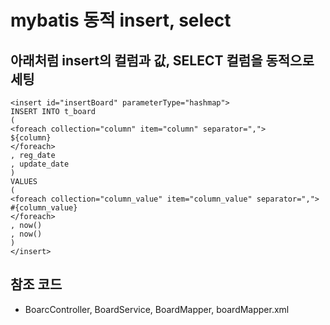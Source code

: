 # mybatis 동적 insert, select
## 아래처럼 insert의 컬럼과 값, SELECT 컬럼을 동적으로 세팅
```
<insert id="insertBoard" parameterType="hashmap">
INSERT INTO t_board
(
<foreach collection="column" item="column" separator=",">
${column}
</foreach>
, reg_date
, update_date
)
VALUES
(
<foreach collection="column_value" item="column_value" separator=",">
#{column_value}
</foreach>
, now()
, now()
)
</insert>
```

## 참조 코드
- BoarcController, BoardService, BoardMapper, boardMapper.xml